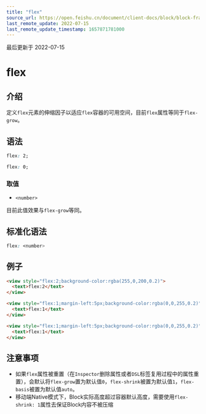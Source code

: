 ```yaml
---
title: "flex"
source_url: https://open.feishu.cn/document/client-docs/block/block-frame/code-components-and-structure/view-layer/ttss/attributes/flexbox/flex
last_remote_update: 2022-07-15
last_remote_update_timestamp: 1657871781000
---
```

最后更新于 2022-07-15

# flex

## 介绍

定义`flex`元素的伸缩因子以适应`flex`容器的可用空间，目前`flex`属性等同于`flex-grow`。

## 语法

```css
flex: 2;

flex: 0;
```

### 取值

-   `<number>`

目前此值效果与`flex-grow`等同。

## 标准化语法

```css
flex: <number>
```

## 例子

```html
<view style="flex:2;background-color:rgba(255,0,200,0.2)">
  <text>flex:2</text>
</view>

<view style="flex:1;margin-left:5px;background-color:rgba(0,0,255,0.2)">
  <text>flex:1</text>
</view>

<view style="flex:1;margin-left:5px;background-color:rgba(0,0,255,0.2)">
  <text>flex:1</text>
</view>
```

## 注意事项

-   如果`flex`属性被重置（在`Inspector`删除属性或者`DSL`标签复用过程中的属性重置），会默认将`flex-grow`置为默认值`0`，`flex-shrink`被置为默认值`1`，`flex-basis`被置为默认值`auto`。
-   移动端Native模式下，Block实际高度超过容器默认高度，需要使用`flex-shrink: 1`属性去保证Block内容不被压缩
